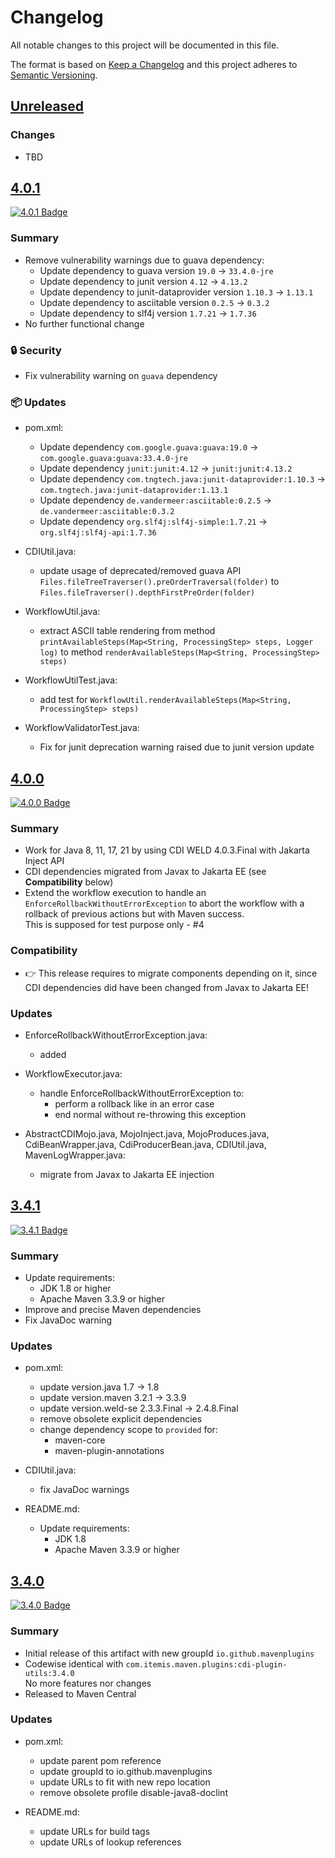 # Changelog

All notable changes to this project will be documented in this file.

The format is based on [Keep a Changelog](http://keepachangelog.com/)
and this project adheres to [Semantic Versioning](http://semver.org/).

<!-- Format restrictions - see https://common-changelog.org and https://keepachangelog.com/ for details -->
<!-- Each Release must start with a line for the release version of exactly this format: ## [version] -->
<!-- The subsequent comment lines start with a space - not to irritate the release scripts parser!
 ## [major.minor.micro]
 <empty line> - optional sub sections may follow like:
 ### Added:
 - This feature was added
 <empty line>
 ### Changed:
 - This feature was changed
 <empty line>
 ### Removed:
 - This feature was removed
 <empty line>
 ### Fixed:
 - This issue was fixed
 <empty line>
 <empty line> - next line is the starting of the previous release
 ## [major.minor.micro]
 <empty line>
 <...>
 !!! In addition the compare URL links are to be maintained at the end of this CHANGELOG.md as follows.
     These links provide direct access to the GitHub compare vs. the previous release.
     The particular link of a released version will be copied to the release notes of a release accordingly.
     At the end of this file appropriate compare links have to be maintained for each release version in format:
 
  +-current release version
  |
  |                   +-URL to this repo                previous release version tag-+       +-current release version tag
  |                   |                                                              |       |
 [major.minor.micro]: https://github.com/mavenplugins/maven-cdi-plugin-utils/compare/vM.N.u..vM.N.u
-->
<!--
## [Unreleased]

### 🚨 Removed
- TBD

### 💥 Breaking
- TBD

### 📢 Deprecated
- TBD

### 🚀 New Features
- TBD

### 🐛 Fixes
- TBD

### ✨ Improvements
- TBD

### 🔧 Internal Changes
- TBD

### 🚦 Tests
- TBD

### 📦 Updates
- TBD

### 🔒 Security
- TBD

### 📝 Documentation Updates
- TBD
-->

## [Unreleased]

### Changes
- TBD


## [4.0.1]
<!-- !!! Align version in badge URLs as well !!! -->
[![4.0.1 Badge](https://img.shields.io/maven-central/v/io.github.mavenplugins/cdi-plugin-utils?label=Maven%20Central&filter=4.0.1)](https://central.sonatype.com/artifact/io.github.mavenplugins/cdi-plugin-utils/4.0.1)

### Summary
- Remove vulnerability warnings due to guava dependency:
  - Update dependency to guava version `19.0` -> `33.4.0-jre`
  - Update dependency to junit version `4.12` -> `4.13.2`
  - Update dependency to junit-dataprovider version `1.10.3` -> `1.13.1`
  - Update dependency to asciitable version `0.2.5` -> `0.3.2`
  - Update dependency to slf4j version `1.7.21` -> `1.7.36`
- No further functional change

### 🔒 Security
- Fix vulnerability warning on `guava` dependency

### 📦 Updates
- pom.xml:
  - Update dependency `com.google.guava:guava:19.0` -> `com.google.guava:guava:33.4.0-jre`
  - Update dependency `junit:junit:4.12` -> `junit:junit:4.13.2`
  - Update dependency `com.tngtech.java:junit-dataprovider:1.10.3` -> `com.tngtech.java:junit-dataprovider:1.13.1`
  - Update dependency `de.vandermeer:asciitable:0.2.5` -> `de.vandermeer:asciitable:0.3.2`
  - Update dependency `org.slf4j:slf4j-simple:1.7.21` -> `org.slf4j:slf4j-api:1.7.36`

- CDIUtil.java:
  - update usage of deprecated/removed guava API `Files.fileTreeTraverser().preOrderTraversal(folder)`
    to `Files.fileTraverser().depthFirstPreOrder(folder)`

- WorkflowUtil.java:
  - extract ASCII table rendering from method `printAvailableSteps(Map<String, ProcessingStep> steps, Logger log)`
    to method `renderAvailableSteps(Map<String, ProcessingStep> steps)`

- WorkflowUtilTest.java:
  - add test for `WorkflowUtil.renderAvailableSteps(Map<String, ProcessingStep> steps)`

- WorkflowValidatorTest.java:
  - Fix for junit deprecation warning raised due to junit version update


## [4.0.0]
<!-- !!! Align version in badge URLs as well !!! -->
[![4.0.0 Badge](https://img.shields.io/maven-central/v/io.github.mavenplugins/cdi-plugin-utils?label=Maven%20Central&filter=4.0.0)](https://central.sonatype.com/artifact/io.github.mavenplugins/cdi-plugin-utils/4.0.0)

### Summary
- Work for Java 8, 11, 17, 21 by using CDI WELD 4.0.3.Final with Jakarta Inject API
- CDI dependencies migrated from Javax to Jakarta EE (see **Compatibility** below)
- Extend the workflow execution to handle an `EnforceRollbackWithoutErrorException`
  to abort the workflow with a rollback of previous actions but with Maven success.<br>
  This is supposed for test purpose only - #4

### Compatibility
- 👉 This release requires to migrate components depending on it, since CDI dependencies did have been changed from Javax to Jakarta EE!

### Updates
- EnforceRollbackWithoutErrorException.java:
  - added

- WorkflowExecutor.java:
  - handle EnforceRollbackWithoutErrorException to:
    - perform a rollback like in an error case
    - end normal without re-throwing this exception

- AbstractCDIMojo.java,
  MojoInject.java,
  MojoProduces.java,
  CdiBeanWrapper.java,
  CdiProducerBean.java,
  CDIUtil.java,
  MavenLogWrapper.java:
  - migrate from Javax to Jakarta EE injection


## [3.4.1]
<!-- !!! Align version in badge URLs as well !!! -->
[![3.4.1 Badge](https://img.shields.io/maven-central/v/io.github.mavenplugins/cdi-plugin-utils?label=Maven%20Central&filter=3.4.1)](https://central.sonatype.com/artifact/io.github.mavenplugins/cdi-plugin-utils/3.4.1)

### Summary
- Update requirements:
  - JDK 1.8 or higher
  - Apache Maven 3.3.9 or higher
- Improve and precise Maven dependencies
- Fix JavaDoc warning

### Updates
- pom.xml:
  - update version.java 1.7 -> 1.8
  - update version.maven 3.2.1 -> 3.3.9
  - update version.weld-se 2.3.3.Final -> 2.4.8.Final
  - remove obsolete explicit dependencies
  - change dependency scope to `provided` for:
    - maven-core
    - maven-plugin-annotations

- CDIUtil.java:
  - fix JavaDoc warnings

- README.md:
  - Update requirements:
    - JDK 1.8
    - Apache Maven 3.3.9 or higher


## [3.4.0]
<!-- !!! Align version in badge URLs as well !!! -->
[![3.4.0 Badge](https://img.shields.io/maven-central/v/io.github.mavenplugins/cdi-plugin-utils?label=Maven%20Central&filter=3.4.0)](https://central.sonatype.com/artifact/io.github.mavenplugins/cdi-plugin-utils/3.4.0)

### Summary
- Initial release of this artifact with new groupId `io.github.mavenplugins`
- Codewise identical with `com.itemis.maven.plugins:cdi-plugin-utils:3.4.0`<br>No more features nor changes
- Released to Maven Central

### Updates
- pom.xml:
  - update parent pom reference
  - update groupId to io.github.mavenplugins
  - update URLs to fit with new repo location
  - remove obsolete profile disable-java8-doclint

- README.md:
  - update URLs for build tags
  - update URLs of lookup references


<!--
## []

### NeverReleased
- This is just a dummy placeholder to make the parser of GHCICD/release-notes-from-changelog@v1 happy!
-->

[Unreleased]: https://github.com/mavenplugins/maven-cdi-plugin-utils/compare/v4.0.1..HEAD
[4.0.1]: https://github.com/mavenplugins/maven-cdi-plugin-utils/compare/v4.0.0..v4.0.1
[4.0.0]: https://github.com/mavenplugins/maven-cdi-plugin-utils/compare/v3.4.1..v4.0.0
[3.4.1]: https://github.com/mavenplugins/maven-cdi-plugin-utils/compare/v3.4.0..v3.4.1
[3.4.0]: https://github.com/mavenplugins/maven-cdi-plugin-utils/releases/tag/v3.4.0

